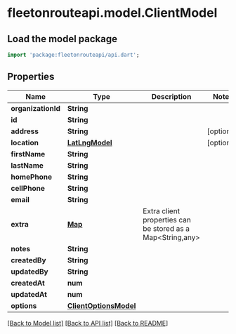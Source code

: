# fleetonrouteapi.model.ClientModel

## Load the model package
```dart
import 'package:fleetonrouteapi/api.dart';
```

## Properties
Name | Type | Description | Notes
------------ | ------------- | ------------- | -------------
**organizationId** | **String** |  | 
**id** | **String** |  | 
**address** | **String** |  | [optional] 
**location** | [**LatLngModel**](LatLngModel.md) |  | [optional] 
**firstName** | **String** |  | 
**lastName** | **String** |  | 
**homePhone** | **String** |  | 
**cellPhone** | **String** |  | 
**email** | **String** |  | 
**extra** | [**Map**](.md) | Extra client properties can be stored as a Map<String,any> | 
**notes** | **String** |  | 
**createdBy** | **String** |  | 
**updatedBy** | **String** |  | 
**createdAt** | **num** |  | 
**updatedAt** | **num** |  | 
**options** | [**ClientOptionsModel**](ClientOptionsModel.md) |  | 

[[Back to Model list]](../README.md#documentation-for-models) [[Back to API list]](../README.md#documentation-for-api-endpoints) [[Back to README]](../README.md)


